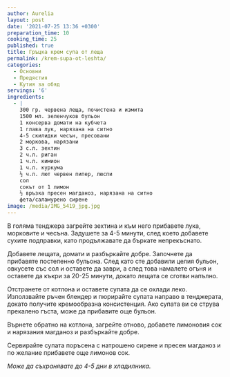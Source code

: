 ```yaml
---
author: Aurelia
layout: post
date: '2021-07-25 13:36 +0300'
preparation_time: 10
cooking_time: 25
published: true
title: Гръцка крем супа от леща
permalink: /krem-supa-ot-leshta/
categories:
  - Основни
  - Предястия
  - Кутия за обяд
servings: '6'
ingredients:
  - |
    300 гр. червена леща, почистена и измита
    1500 мл. зеленчуков бульон
    1 консерва домати на кубчета
    1 глава лук, нарязана на ситно
    4-5 скилидки чесън, пресовани
    2 моркова, нарязани
    3 с.л. зехтин
    2 ч.л. риган 
    1 ч.л. кимион
    1 ч.л. куркума
    ½ ч.л. лют червен пипер, люспи
    сол
    сокът от 1 лимон
    ½ връзка пресен магданоз, нарязана на ситно
    фета/салaмурено сирене
image: /media/IMG_5419_jpg.jpg
---
```

В голяма тенджера загрейте зехтина и към него прибавете лука, морковите и чесъна. Задушете за 4-5 минути, след което добавете сухите подправки, като продължавате да бъркате непрекъснато. 

Добавете лещата, домати и разбъркайте добре. Започнете да прибавяте постепенно бульона. След като сте добавили целия бульон, овкусете със сол и оставете да заври, а след това намалете огъня и оставете да къкри за 20-25 минути, докато лещата се сготви напълно.

Отстранете от котлона и оставете супата да се охлади леко. 
Използвайте ръчен блендер и пюрирайте супата направо в тенджерата, докато получите кремообразна консистенция. Ако супата ви се струва прекалено гъста, може да прибавите още бульон.

Върнете обратно на котлона, загрейте отново, добавете лимоновия сок и нарязания магданоз и разбъркайте добре.

Сервирайте супата поръсена с натрошено сирене и пресен магданоз и по желание прибавете още лимонов сок.

_Може да съхранявате до 4-5 дни в хладилника._
